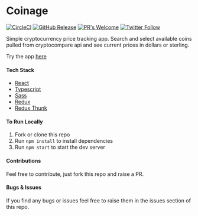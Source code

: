 # Coinage

[![CircleCI](https://circleci.com/gh/chazmcgrill/coinage/tree/master.svg?style=svg)](https://circleci.com/gh/chazmcgrill/coinage/tree/master)
[![GitHub Release](https://img.shields.io/github/v/release/chazmcgrill/coinage)](https://github.com/chazmcgrill/coinage/releases)
[![PR's Welcome](https://img.shields.io/badge/PRs-welcome-brightgreen.svg?style=flat)](http://makeapullrequest.com)
[![Twitter Follow](https://img.shields.io/twitter/follow/charlietcoder.svg?style=social)](https://twitter.com/charlietcoder)

Simple cryptocurrency price tracking app. Search and select available coins pulled from cryptocompare api and see current prices in dollars or sterling.

Try the app [here](https://coinage.charlietaylorcoder.com)

#### Tech Stack
- [React](https://reactjs.org/)
- [Typescript](https://www.typescriptlang.org/)
- [Sass](https://sass-lang.com/)
- [Redux](https://redux.js.org/)
- [Redux Thunk](https://github.com/reduxjs/redux-thunk)

#### To Run Locally

1. Fork or clone this repo
2. Run `npm install` to install dependencies
3. Run `npm start` to start the dev server

#### Contributions

Feel free to contribute, just fork this repo and raise a PR.

#### Bugs & Issues

If you find any bugs or issues feel free to raise them in the issues section of this repo.